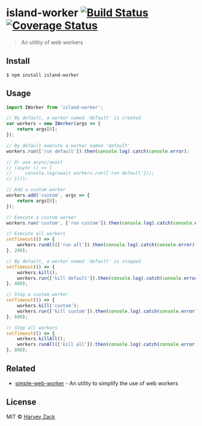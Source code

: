 # island-worker [![Build Status](https://www.travis-ci.org/zhw2590582/island-worker.svg?branch=master)](https://www.travis-ci.org/zhw2590582/island-worker) [![Coverage Status](https://coveralls.io/repos/github/zhw2590582/island-worker/badge.svg?branch=master)](https://coveralls.io/github/zhw2590582/island-worker?branch=master)

> An utility of web workers

## Install

```
$ npm install island-worker
```

## Usage

```js
import IWorker from 'island-worker';

// By default, a worker named 'default' is created
var workers = new IWorker(args => {
    return args[0];
});

// By default execute a worker named 'default'
workers.run(['run default']).then(console.log).catch(console.error);

// Or use async/await
// (async () => {
//     console.log(await workers.run(['run default']));
// })();

// Add a custom worker
workers.add('custom', args => {
    return args[0];
});

// Execute a custom worker
workers.run('custom', ['run custom']).then(console.log).catch(console.error);

// Execute all workers
setTimeout(() => {
    workers.runAll(['run all']).then(console.log).catch(console.error);
}, 200);

// By default, a worker named 'default' is stopped
setTimeout(() => {
    workers.kill();
    workers.run(['kill default']).then(console.log).catch(console.error);
}, 400);

// Stop a custom worker
setTimeout(() => {
    workers.kill('custom');
    workers.run(['kill custom']).then(console.log).catch(console.error);
}, 600);

// Stop all workers
setTimeout(() => {
    workers.killAll();
    workers.runAll(['kill all']).then(console.log).catch(console.error);
}, 800);
```

## Related

- [simple-web-worker](https://github.com/israelss/simple-web-worker) - An utility to simplify the use of web workers

## License

MIT © [Harvey Zack](https://www.zhw-island.com/)
